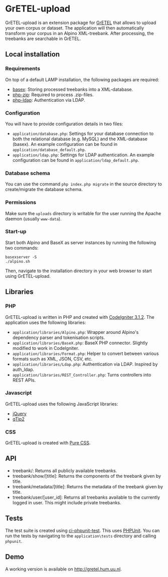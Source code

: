 # GrETEL-upload

GrETEL-upload is an extension package for [GrETEL](http://gretel.ccl.kuleuven.be/gretel3/) that allows to upload your own corpus or dataset.
The application will then automatically transform your corpus in an Alpino XML-treebank. 
After processing, the treebanks are searchable in GrETEL.

## Local installation

### Requirements

On top of a default LAMP installation, the following packages are required:

* [basex](https://packages.debian.org/stable/basex): Storing processed treebanks into a XML-database.
* [php-zip](https://packages.debian.org/sid/php-zip): Required to process .zip-files.
* [php-ldap](https://packages.debian.org/sid/php-ldap): Authentication via LDAP.

### Configuration

You will have to provide configuration details in two files:

* `application/database.php`: Settings for your database connection to both the relational database (e.g. MySQL) and the XML-database (basex). An example configuration can be found in `application/database_default.php`.
* `application/ldap.php`: Settings for LDAP authentication. An example configuration can be found in `application/ldap_default.php`.

### Database schema

You can use the command `php index.php migrate` in the source directory to create/migrate the database schema.

### Permissions

Make sure the `uploads` directory is writable for the user running the Apache daemon (usually `www-data`).

### Start-up

Start both Alpino and BaseX as server instances by running the following two commands:

	basexserver -S
	./alpino.sh

Then, navigate to the installation directory in your web browser to start using GrETEL-upload.

## Libraries

### PHP

GrETEL-upload is written in PHP and created with [CodeIgniter 3.1.2](https://www.codeigniter.com/).
The application uses the following libraries:

* `application/libraries/Alpino.php`: Wrapper around Alpino's dependency parser and tokenisation scripts.
* `application/libraries/BaseX.php`: BaseX PHP connector. Slightly modified to work in CodeIgniter.
* `application/libraries/Format.php`: Helper to convert between various formats such as XML, JSON, CSV, etc.
* `application/libraries/Ldap.php`: Authentication via LDAP. Inspired by auth_ldap.
* `application/libraries/REST_Controller.php`: Turns controllers into REST APIs. 

### Javascript

GrETEL-upload uses the following JavaScript libraries:

* [jQuery](https://jquery.com/)
* [qTip2](http://qtip2.com/)

### CSS

GrETEL-upload is created with [Pure CSS](http://purecss.io/).

## API

* treebank/: Returns all publicly available treebanks.
* treebank/show/[title]: Returns the components of the treebank given by title.
* treebank/metadata/[title]: Returns the metadata of the treebank given by title.
* treebank/user/[user_id]: Returns all treebanks available to the currently logged in user. This might include private treebanks.

## Tests

The test suite is created using [ci-phpunit-test](https://github.com/kenjis/ci-phpunit-test).
This uses [PHPUnit](https://phpunit.de/).
You can run the tests by navigating to the `application\tests` directory and calling `phpunit`.

## Demo

A working version is available on http://gretel.hum.uu.nl.
